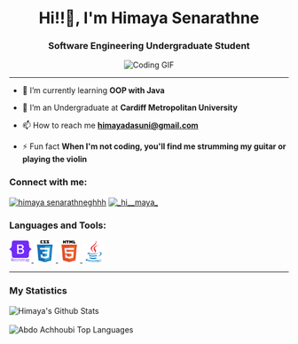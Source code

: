 <h1 align="center">Hi!!👋, I'm Himaya Senarathne</h1>
<h3 align="center">Software Engineering Undergraduate Student</h3>
<p align="center">
  <img src="https://user-images.githubusercontent.com/102985224/211582827-8fd748d6-9181-4c5f-a620-76168b861a4d.gif" alt="Coding GIF" width="200"/>
</p>

---

- 🌱 I’m currently learning **OOP with Java**

- 🤝 I’m an Undergraduate at **Cardiff Metropolitan University**

- 📫 How to reach me **himayadasuni@gmail.com**

- ⚡ Fun fact **When I'm not coding, you'll find me strumming my guitar or playing the violin**

<h3 align="left">Connect with me:</h3>
<p align="left">
<a href="https://linkedin.com/in/himaya senarathneghhh" target="blank"><img align="center" src="https://raw.githubusercontent.com/rahuldkjain/github-profile-readme-generator/master/src/images/icons/Social/linked-in-alt.svg" alt="himaya senarathneghhh" height="30" width="40" /></a>
<a href="https://instagram.com/_hi__maya_" target="blank"><img align="center" src="https://raw.githubusercontent.com/rahuldkjain/github-profile-readme-generator/master/src/images/icons/Social/instagram.svg" alt="_hi__maya_" height="30" width="40" /></a>
</p>

<h3 align="left">Languages and Tools:</h3>
<p align="left"> <a href="https://getbootstrap.com" target="_blank" rel="noreferrer"> <img src="https://raw.githubusercontent.com/devicons/devicon/master/icons/bootstrap/bootstrap-plain-wordmark.svg" alt="bootstrap" width="40" height="40"/> </a> <a href="https://www.w3schools.com/css/" target="_blank" rel="noreferrer"> <img src="https://raw.githubusercontent.com/devicons/devicon/master/icons/css3/css3-original-wordmark.svg" alt="css3" width="40" height="40"/> </a> <a href="https://www.w3.org/html/" target="_blank" rel="noreferrer"> <img src="https://raw.githubusercontent.com/devicons/devicon/master/icons/html5/html5-original-wordmark.svg" alt="html5" width="40" height="40"/> </a> <a href="https://www.java.com" target="_blank" rel="noreferrer"> <img src="https://raw.githubusercontent.com/devicons/devicon/master/icons/java/java-original.svg" alt="java" width="40" height="40"/> </a> </p>

---

<h3 align="left">My Statistics</h3>

<img align="center" src="https://github-readme-stats.vercel.app/api?username=DHimayaa&include_all_commits=true&count_private=true&show_icons=true&line_height=30&title_color=CDB4DB&icon_color=CDB4DB&text_color=D3D3D3&bg_color=0A0A0A" alt="Himaya's Github Stats">
<br />
<br />
<img src="https://github-readme-stats.vercel.app/api/top-langs/?username=DHimayaa&layout=compact&theme=dark&bg_color=0A0A0A" alt="Abdo Achhoubi Top Languages"/>
<br />
<br />
<br />
